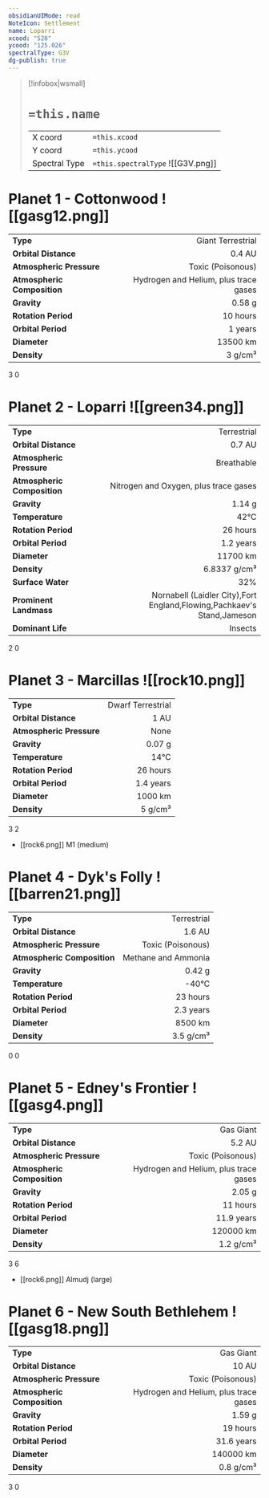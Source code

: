 ```yaml
---
obsidianUIMode: read
NoteIcon: Settlement
name: Loparri
xcood: "528"
ycood: "125.026"
spectralType: G3V
dg-publish: true
---
```

> [!infobox|wsmall]
> # `=this.name`
> | | |
> | - | - |
> | X coord | `=this.xcood` |
> | Y coord| `=this.ycood` |
> | Spectral Type | `=this.spectralType` ![[G3V.png]] |

# Planet 1 - Cottonwood ![[gasg12.png]]
|                             |                           |
| --------------------------- | -------------------------:|
| **Type**                    |             Giant Terrestrial |
| **Orbital Distance**        |   0.4 AU |
| **Atmospheric Pressure**    |       Toxic (Poisonous) |
| **Atmospheric Composition** |      Hydrogen and Helium, plus trace gases |
| **Gravity**                 |        0.58 g |
| **Rotation Period**         |  10 hours |
| **Orbital Period** | 1 years |
| **Diameter**                |      13500 km | 
| **Density**                 |    3 g/cm³ |



3
0



# Planet 2 - Loparri ![[green34.png]]
|                             |                           |
| --------------------------- | -------------------------:|
| **Type**                    |             Terrestrial |
| **Orbital Distance**        |   0.7 AU |
| **Atmospheric Pressure**    |       Breathable |
| **Atmospheric Composition** |      Nitrogen and Oxygen, plus trace gases |
| **Gravity**                 |        1.14 g |
| **Temperature**             |    42°C |
| **Rotation Period**         |  26 hours |
| **Orbital Period** | 1.2 years |
| **Diameter**                |      11700 km | 
| **Density**                 |    6.8337 g/cm³ |
| **Surface Water**           |           32% | 
| **Prominent Landmass**      |         Nornabell (Laidler City),Fort England,Flowing,Pachkaev's Stand,Jameson | 
| **Dominant Life**           |         Insects |



2
0



# Planet 3 - Marcillas ![[rock10.png]]
|                             |                           |
| --------------------------- | -------------------------:|
| **Type**                    |             Dwarf Terrestrial |
| **Orbital Distance**        |   1 AU |
| **Atmospheric Pressure**    |       None |
| **Gravity**                 |        0.07 g |
| **Temperature**             |    14°C |
| **Rotation Period**         |  26 hours |
| **Orbital Period** | 1.4 years |
| **Diameter**                |      1000 km | 
| **Density**                 |    5 g/cm³ |



3
2

- [[rock6.png]] M1 (medium)

# Planet 4 - Dyk's Folly ![[barren21.png]]
|                             |                           |
| --------------------------- | -------------------------:|
| **Type**                    |             Terrestrial |
| **Orbital Distance**        |   1.6 AU |
| **Atmospheric Pressure**    |       Toxic (Poisonous) |
| **Atmospheric Composition** |      Methane and Ammonia |
| **Gravity**                 |        0.42 g |
| **Temperature**             |    -40°C |
| **Rotation Period**         |  23 hours |
| **Orbital Period** | 2.3 years |
| **Diameter**                |      8500 km | 
| **Density**                 |    3.5 g/cm³ |



0
0



# Planet 5 - Edney's Frontier ![[gasg4.png]]
|                             |                           |
| --------------------------- | -------------------------:|
| **Type**                    |             Gas Giant |
| **Orbital Distance**        |   5.2 AU |
| **Atmospheric Pressure**    |       Toxic (Poisonous) |
| **Atmospheric Composition** |      Hydrogen and Helium, plus trace gases |
| **Gravity**                 |        2.05 g |
| **Rotation Period**         |  11 hours |
| **Orbital Period** | 11.9 years |
| **Diameter**                |      120000 km | 
| **Density**                 |    1.2 g/cm³ |



3
6

- [[rock6.png]] Almudj (large)

# Planet 6 - New South Bethlehem ![[gasg18.png]]
|                             |                           |
| --------------------------- | -------------------------:|
| **Type**                    |             Gas Giant |
| **Orbital Distance**        |   10 AU |
| **Atmospheric Pressure**    |       Toxic (Poisonous) |
| **Atmospheric Composition** |      Hydrogen and Helium, plus trace gases |
| **Gravity**                 |        1.59 g |
| **Rotation Period**         |  19 hours |
| **Orbital Period** | 31.6 years |
| **Diameter**                |      140000 km | 
| **Density**                 |    0.8 g/cm³ |



3
0




